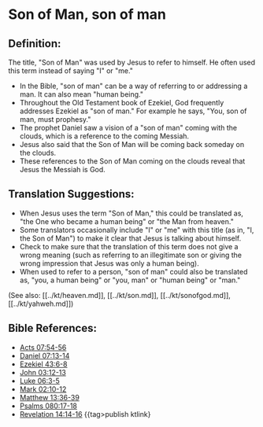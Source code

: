 # Son of Man, son of man #

## Definition: ##

The title, "Son of Man" was used by Jesus to refer to himself. He often used this term instead of saying "I" or "me."

* In the Bible, "son of man" can be a way of referring to or addressing a man. It can also mean "human being."
* Throughout the Old Testament book of Ezekiel, God frequently addresses Ezekiel as "son of man." For example he says, "You, son of man, must prophesy."
* The prophet Daniel saw a vision of a "son of man" coming with the clouds, which is a reference to the coming Messiah.
* Jesus also said that the Son of Man will be coming back someday on the clouds.
* These references to the Son of Man coming on the clouds reveal that Jesus the Messiah is God.

## Translation Suggestions: ##

* When Jesus uses the term "Son of Man," this could be translated as, "the One who became a human being" or "the Man from heaven."
* Some translators occasionally include "I" or "me" with this title (as in, "I, the Son of Man") to make it clear that Jesus is talking about himself.
* Check to make sure that the translation of this term does not give a wrong meaning (such as referring to an illegitimate son or giving the wrong impression that Jesus was only a human being).
* When used to refer to a person, "son of man" could also be translated as, "you, a human being" or "you, man" or "human being" or "man."

(See also: [[../kt/heaven.md]], [[../kt/son.md]], [[../kt/sonofgod.md]], [[../kt/yahweh.md]])
 

## Bible References: ##

* [Acts 07:54-56](en/tn/act/help/07/54)
* [Daniel 07:13-14](en/tn/dan/help/07/13)
* [Ezekiel 43:6-8](en/tn/ezk/help/43/06)
* [John 03:12-13](en/tn/jhn/help/03/12)
* [Luke 06:3-5](en/tn/luk/help/06/03)
* [Mark 02:10-12](en/tn/mrk/help/02/10)
* [Matthew 13:36-39](en/tn/mat/help/13/36)
* [Psalms 080:17-18](en/tn/psa/help/80/17)
* [Revelation 14:14-16](en/tn/rev/help/14/14)
{{tag>publish ktlink}